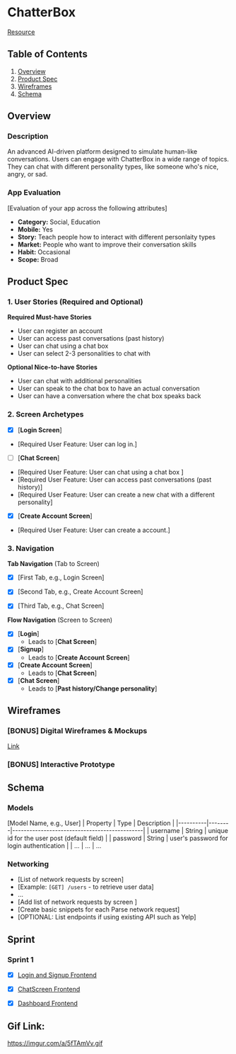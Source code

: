 # ChatterBox
[Resource](https://docs.google.com/document/d/1UNtnhYsL28XQtCY7L-tBb_mXvZoPy5n5TDcscAWS_jI/edit?usp=sharing)

## Table of Contents

1. [Overview](#Overview)
2. [Product Spec](#Product-Spec)
3. [Wireframes](#Wireframes)
4. [Schema](#Schema)

## Overview

### Description

An advanced AI-driven platform designed to simulate human-like conversations. Users can engage with ChatterBox in a wide range of topics. They can chat with different personality types, like someone who's nice, angry, or sad.

### App Evaluation

[Evaluation of your app across the following attributes]
- **Category:** Social, Education
- **Mobile:** Yes
- **Story:**  Teach people how to interact with different personlaity types
- **Market:** People who want to improve their conversation skills
- **Habit:** Occasional
- **Scope:** Broad

## Product Spec

### 1. User Stories (Required and Optional)

**Required Must-have Stories**

* User can register an account
* User can access past conversations (past history)
* User can chat using a chat box
* User can select 2-3 personalities to chat with


**Optional Nice-to-have Stories**

* User can chat with additional personalities
* User can speak to the chat box to have an actual conversation
* User can have a conversation where the chat box speaks back

### 2. Screen Archetypes

- [X] [**Login Screen**]
* [Required User Feature: User can log in.]
- [ ] [**Chat Screen**]
* [Required User Feature: User can chat using a chat box ]
* [Required User Feature: User can access past conversations (past history)]
* [Required User Feature: User can create a new chat with a different personality]
- [X] [**Create Account Screen**]
* [Required User Feature: User can create a account.]


### 3. Navigation

**Tab Navigation** (Tab to Screen)


- [x] [First Tab, e.g., Login Screen]
- [x] [Second Tab, e.g., Create Account Screen]
- [x] [Third Tab, e.g., Chat Screen]


**Flow Navigation** (Screen to Screen)

- [x] [**Login**]
  * Leads to [**Chat Screen**]
- [x] [**Signup**]
  * Leads to [**Create Account Screen**]
- [x] [**Create Account Screen**]
  * Leads to [**Chat Screen**]
- [x] [**Chat Screen**]
  * Leads to [**Past history/Change personality**] 


## Wireframes

### [BONUS] Digital Wireframes & Mockups
[Link](https://www.figma.com/file/c54ZduOihovrS1woFzqWKY/Chatter-Box?type=design&node-id=0%3A1&mode=design&t=97ZZRDJMLSzUoZVx-1)

### [BONUS] Interactive Prototype

## Schema 


### Models

[Model Name, e.g., User]
| Property | Type   | Description                                  |
|----------|--------|----------------------------------------------|
| username | String | unique id for the user post (default field)   |
| password | String | user's password for login authentication      |
| ...      | ...    | ...                          


### Networking

- [List of network requests by screen]
- [Example: `[GET] /users` - to retrieve user data]
- ...
- [Add list of network requests by screen ]
- [Create basic snippets for each Parse network request]
- [OPTIONAL: List endpoints if using existing API such as Yelp]


## Sprint 

### Sprint 1 
- [x] [Login and Signup Frontend](https://github.com/shayet-rbj/CodePath-Group-Project/issues/2)
- [x] [ChatScreen Frontend](https://github.com/shayet-rbj/CodePath-Group-Project/issues/3)
- [x] [Dashboard Frontend](https://github.com/shayet-rbj/CodePath-Group-Project/issues/4)


## Gif Link: 
https://imgur.com/a/5fTAmVv.gif
